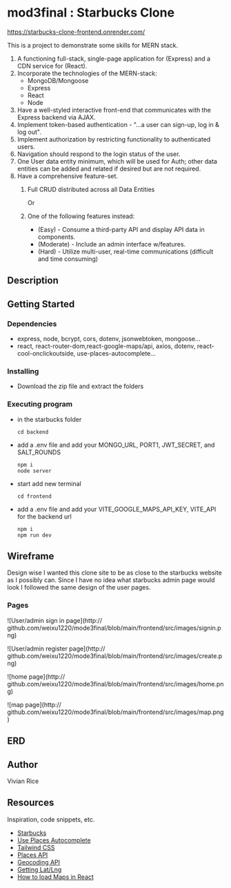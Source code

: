 # mod3final : Starbucks Clone
https://starbucks-clone-frontend.onrender.com/

This is a project to demonstrate some skills for MERN stack.
1. A functioning full-stack, single-page application for (Express) and a CDN service for (React).
2. Incorporate the technologies of the MERN-stack:
    * MongoDB/Mongoose
    * Express
    * React
    * Node
3. Have a well-styled interactive front-end that communicates with the Express backend via AJAX.
4. Implement token-based authentication - "...a user can sign-up, log in & log out".
5. Implement authorization by restricting functionality to authenticated users.
6. Navigation should respond to the login status of the user.
7. One User data entity minimum, which will be used for Auth; other data entities can be added and related if desired but are not required.
8. Have a comprehensive feature-set.
    1. Full CRUD distributed across all Data Entities

        Or
    2. One of the following features instead:
        * (Easy) - Consume a third-party API and display API data in components.
        * (Moderate) - Include an admin interface w/features.
        * (Hard) - Utilize multi-user, real-time communications (difficult and time consuming)


## Description



## Getting Started

### Dependencies

* express, node, bcrypt, cors, dotenv, jsonwebtoken, mongoose...
* react, react-router-dom,react-google-maps/api, axios, dotenv, react-cool-onclickoutside, use-places-autocomplete...

### Installing

* Download the zip file and extract the folders

### Executing program
* in the starbucks folder
    ```
    cd backend 
    ```

* add a .env file and add your MONGO_URL, PORT1, JWT_SECRET, and SALT_ROUNDS

    ```
    npm i
    node server
    ```
* start add new terminal
    ```
    cd frontend
    ```
* add a .env file and add your VITE_GOOGLE_MAPS_API_KEY, VITE_API for the backend url
    ```
    npm i
    npm run dev
    ```
## Wireframe
Design wise I wanted this clone site to be as close to the starbucks website as I possibly can. Since I have no idea what starbucks admin page would look I followed the same design of the user pages.

### Pages 
![User/admin sign in page](http:// github.com/weixu1220/mode3final/blob/main/frontend/src/images/signin.png)

![User/admin register page](http:// github.com/weixu1220/mode3final/blob/main/frontend/src/images/create.png)

![home page](http:// github.com/weixu1220/mode3final/blob/main/frontend/src/images/home.png)

![map page](http:// github.com/weixu1220/mode3final/blob/main/frontend/src/images/map.png)

## ERD


## Author

Vivian Rice


## Resources

Inspiration, code snippets, etc.
* [Starbucks](https://www.starbucks.com/)
* [Use Places Autocomplete](https://www.npmjs.com/package/use-places-autocomplete)
* [Tailwind CSS](https://tailwindcss.com/docs/installation)
* [Places API](https://developers.google.com/maps/documentation/places/web-service/overview)
* [Geocoding API](https://developers.google.com/maps/documentation/geocoding)
* [Getting Lat/Lng](https://developers.google.com/maps/documentation/javascript/examples/event-click-latlng)
* [How to load Maps in React](https://youtu.be/9e-5QHpadi0?si=4s5qDJdzbLhuk4eU)